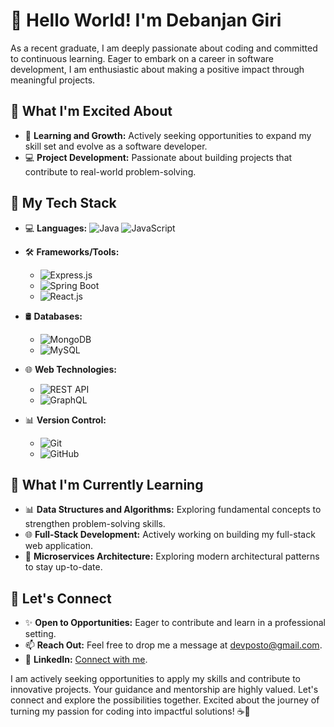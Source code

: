 # 👋 Hello World! I'm Debanjan Giri

As a recent graduate, I am deeply passionate about coding and committed to continuous learning. Eager to embark on a career in software development, I am enthusiastic about making a positive impact through meaningful projects.

## 💼 What I'm Excited About
- 🌱 **Learning and Growth:** Actively seeking opportunities to expand my skill set and evolve as a software developer.
- 💻 **Project Development:** Passionate about building projects that contribute to real-world problem-solving.

## 🚀 My Tech Stack
- 💻 **Languages:** ![Java](https://img.shields.io/badge/Java-ED8B00?style=for-the-badge&logo=java&logoColor=white) ![JavaScript](https://img.shields.io/badge/JavaScript-F7DF1E?style=for-the-badge&logo=javascript&logoColor=black)
- 🛠️ **Frameworks/Tools:** 
  - ![Express.js](https://img.shields.io/badge/Express.js-000000?style=for-the-badge&logo=express&logoColor=white) 
  - ![Spring Boot](https://img.shields.io/badge/Spring_Boot-6DB33F?style=for-the-badge&logo=spring&logoColor=white) 
  - ![React.js](https://img.shields.io/badge/React.js-61DAFB?style=for-the-badge&logo=react&logoColor=white)

- 🛢️ **Databases:**
  - ![MongoDB](https://img.shields.io/badge/MongoDB-47A248?style=for-the-badge&logo=mongodb&logoColor=white) 
  - ![MySQL](https://img.shields.io/badge/MySQL-4479A1?style=for-the-badge&logo=mysql&logoColor=white)

- 🌐 **Web Technologies:** 
  - ![REST API](https://img.shields.io/badge/REST_API-005571?style=for-the-badge&logo=rest-api&logoColor=white) 
  - ![GraphQL](https://img.shields.io/badge/GraphQL-E10098?style=for-the-badge&logo=graphql&logoColor=white)

- 📊 **Version Control:**
  - ![Git](https://img.shields.io/badge/Git-F05032?style=for-the-badge&logo=git&logoColor=white)
  - ![GitHub](https://img.shields.io/badge/GitHub-181717?style=for-the-badge&logo=github&logoColor=white)

## 🌱 What I'm Currently Learning
- 📊 **Data Structures and Algorithms:** Exploring fundamental concepts to strengthen problem-solving skills.
- 🌐 **Full-Stack Development:** Actively working on building my full-stack web application.
- 🧿 **Microservices Architecture:** Exploring modern architectural patterns to stay up-to-date.

## 🤝 Let's Connect
- ✨ **Open to Opportunities:** Eager to contribute and learn in a professional setting.
- 📫 **Reach Out:** Feel free to drop me a message at devposto@gmail.com.
- 💼 **LinkedIn:** [Connect with me](https://www.linkedin.com/in/debanjanGiri).

I am actively seeking opportunities to apply my skills and contribute to innovative projects. Your guidance and mentorship are highly valued. Let's connect and explore the possibilities together. Excited about the journey of turning my passion for coding into impactful solutions! ☕🚀
